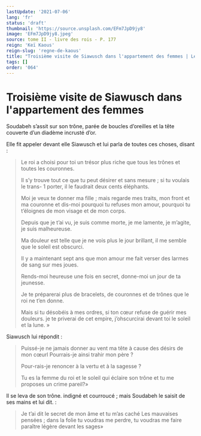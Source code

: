 ```yaml
---
lastUpdate: '2021-07-06'
lang: 'fr'
status: 'draft'
thumbnail: 'https://source.unsplash.com/EFm7JpD9jy8'
image: 'EFm7JpD9jy8.jpeg'
source: tome II - livre des rois - P. 177
reign: 'Keï Kaous'
reign-slug: 'regne-de-kaous'
title: "Troisième visite de Siawusch dans l'appartement des femmes | Le Livre des Rois | Shâhnâmeh"
tags: []
order: '064'
---
```


<!-- LTeX: language=fr -->

# Troisième visite de Siawusch dans l'appartement des femmes

Soudabeh s’assit sur son trône, parée de boucles d’oreilles et la tête couverte d’un diadème incrusté d’or.

Elle fit appeler devant elle Siawusch et lui parla de toutes ces choses, disant :

> Le roi a choisi pour toi un trésor plus riche que tous les trônes et toutes les couronnes.
>
> Il s’y trouve tout ce que tu peut désirer et sans mesure ; si tu voulais le trans-
1
porter, il le faudrait deux cents éléphants.
>
> Moi je veux te donner ma fille ; mais regarde mes traits, mon front et ma couronne et dis-moi pourquoi tu refuses mon amour, pourquoi tu t’éloignes de mon visage et de mon corps.
>
> Depuis que je t’ai vu, je suis comme morte, je me lamente, je m’agite, je suis malheureuse.
>
> Ma douleur est telle que je ne vois plus le jour brillant, il me semble que le soleil est obscurci.
>
> Il y a maintenant sept ans que mon amour me fait verser des larmes de sang sur mes joues.
>
> Rends-moi heureuse une fois en secret, donne-moi un jour de ta jeunesse.
>
> Je te préparerai plus de bracelets, de couronnes et de trônes que le roi ne t’en donne.
>
> Mais si tu désobéis à mes ordres, si ton cœur refuse de guérir mes douleurs. je te priverai de cet empire, j’ohscurcirai devant toi le soleil et la lune. »

Siawusch lui répondit :

> Puissé-je ne jamais donner au vent ma tête à cause des désirs de mon cœurl Pourrais-je ainsi trahir mon père ?
>
> Pour-rais-je renoncer à la vertu et à la sagesse ?
>
> Tu es la femme du roi et le soleil qui éclaire son trône et tu me proposes un crime pareil?»

Il se leva de son trône. indigné et courroucé ; mais Soudabeh le saisit de ses mains et lui dit. :

> Je t’ai dit le secret de mon âme et tu m’as caché Les mauvaises pensées ; dans la folie tu voudras me perdre, tu voudras me faire paraître légère devant les sages»

